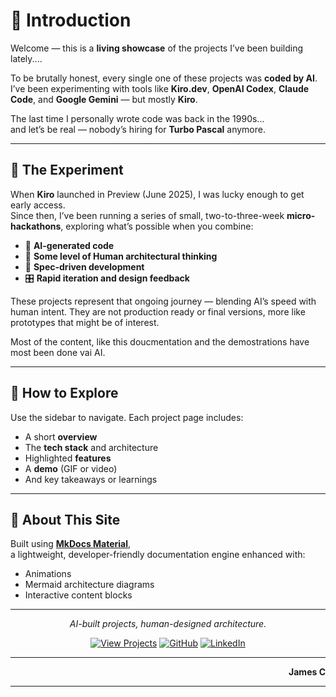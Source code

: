 # 🧠 Introduction

Welcome — this is a **living showcase** of the projects I’ve been building lately....

To be brutally honest, every single one of these projects was **coded by AI**.  
I’ve been experimenting with tools like **Kiro.dev**, **OpenAI Codex**, **Claude Code**, and **Google Gemini** — but mostly **Kiro**.

The last time I personally wrote code was back in the 1990s...  
and let’s be real — nobody’s hiring for **Turbo Pascal** anymore.

---

## 🧪 The Experiment

When **Kiro** launched in Preview (June 2025), I was lucky enough to get early access.  
Since then, I’ve been running a series of small, two-to-three-week **micro-hackathons**, exploring what’s possible when you combine:
- 🧩 **AI-generated code**
- 🧠 **Some level of Human architectural thinking**
- 🧾 **Spec-driven development**
- 🎛️ **Rapid iteration and design feedback**

These projects represent that ongoing journey — blending AI’s speed with human intent.
They are not production ready or final versions, more like prototypes that might be of interest.

Most of the content, like this doucmentation and the demostrations have most been done vai AI.

---

## 🧭 How to Explore

Use the sidebar to navigate. Each project page includes:
- A short **overview**
- The **tech stack** and architecture
- Highlighted **features**
- A **demo** (GIF or video)
- And key takeaways or learnings

---

## 👋 About This Site

Built using [**MkDocs Material**](https://squidfunk.github.io/mkdocs-material/),  
a lightweight, developer-friendly documentation engine enhanced with:
- Animations
- Mermaid architecture diagrams
- Interactive content blocks

---

<div align="center" markdown="1">

*AI-built projects, human-designed architecture.*

[![View Projects](https://img.shields.io/badge/View_Projects-%F0%9F%9A%80-blue)](./projects/_index.md)
[![GitHub](https://img.shields.io/badge/GitHub-Ready2k-black?logo=github)](https://github.com/Ready2k)
[![LinkedIn](https://img.shields.io/badge/LinkedIn-Connect-blue?logo=linkedin)](https://www.linkedin.com/in/jamescregeen/)

</div>

---

<div align="right">

<strong>James C</strong>

</div>

---
